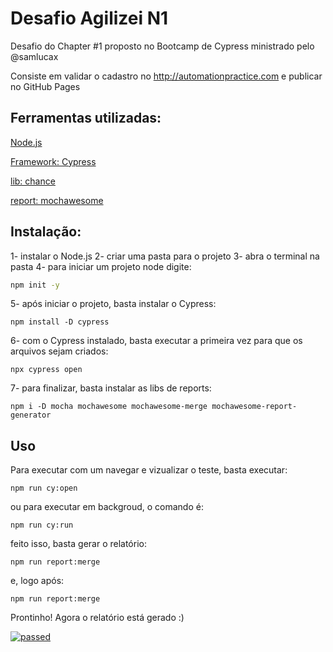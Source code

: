 
# Desafio Agilizei N1

Desafio do Chapter #1 proposto no Bootcamp de Cypress ministrado pelo @samlucax

Consiste em validar o cadastro no http://automationpractice.com e publicar no GitHub Pages

## Ferramentas utilizadas:
[Node.js](https://nodejs.org/)

[Framework: Cypress](https://www.cypress.io/)

[lib: chance](https://chancejs.com)

[report: mochawesome](https://github.com/adamgruber/mochawesome)


## Instalação:

1- instalar o Node.js
2- criar uma pasta para o projeto
3- abra o terminal na pasta
4- para iniciar um projeto node digite:
```bash
npm init -y
```
5- após iniciar o projeto, basta instalar o Cypress:
````
npm install -D cypress
````
6- com o Cypress instalado, basta executar a primeira vez para que os arquivos sejam criados:
````
npx cypress open
````
7- para finalizar, basta instalar as libs de reports:
````
npm i -D mocha mochawesome mochawesome-merge mochawesome-report-generator
````


## Uso
Para executar com um navegar e vizualizar o teste, basta executar:

````
npm run cy:open
````

ou para executar em backgroud, o comando é:
````
npm run cy:run
````
feito isso, basta gerar o relatório:
````
npm run report:merge
````
e, logo após:
````
npm run report:merge
````
Prontinho! Agora o relatório está gerado :) 

[![passed](https://cdn.kapwing.com/final_60e486edb42495003df296a4_313118.gif)](https://cdn.kapwing.com/final_60e486edb42495003df296a4_313118.gif)
